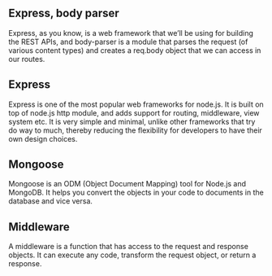 ## Express, body parser

Express, as you know, is a web framework that we’ll be using for building the REST APIs, and body-parser is a module that parses the request (of various content types) and creates a req.body object that we can access in our routes.

## Express

Express is one of the most popular web frameworks for node.js. It is built on top of node.js http module, and adds support for routing, middleware, view system etc. It is very simple and minimal, unlike other frameworks that try do way to much, thereby reducing the flexibility for developers to have their own design choices.

## Mongoose

Mongoose is an ODM (Object Document Mapping) tool for Node.js and MongoDB. It helps you convert the objects in your code to documents in the database and vice versa.

## Middleware

A middleware is a function that has access to the request and response objects. It can execute any code, transform the request object, or return a response.
